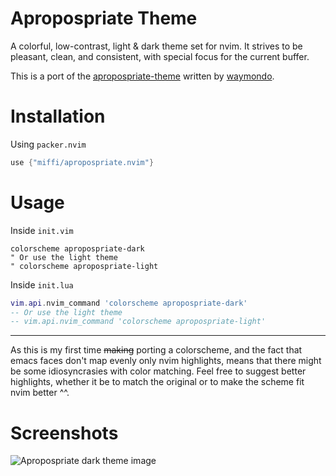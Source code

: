 # Apropospriate Theme

A colorful, low-contrast, light & dark theme set for nvim. It strives to be
pleasant, clean, and consistent, with special focus for the current buffer.

This is a port of the
[apropospriate-theme](https://github.com/waymondo/apropospriate-theme) written
by [waymondo](https://github.com/waymondo).

# Installation
Using `packer.nvim`
```lua
use {"miffi/apropospriate.nvim"}
```

# Usage
Inside `init.vim`
```vim
colorscheme apropospriate-dark
" Or use the light theme
" colorscheme apropospriate-light
```

Inside `init.lua`
```lua
vim.api.nvim_command 'colorscheme apropospriate-dark'
-- Or use the light theme
-- vim.api.nvim_command 'colorscheme apropospriate-light'
```

---

As this is my first time ~~making~~ porting a colorscheme, and the fact that
emacs faces don't map evenly only nvim highlights, means that there might be
some idiosyncrasies with color matching. Feel free to suggest better
highlights, whether it be to match the original or to make the scheme fit nvim
better ^^.

# Screenshots
![Apropospriate dark theme image](https://i.postimg.cc/rF3NQ3fp/screenshot-2021-11-25-11-48-57.png)

